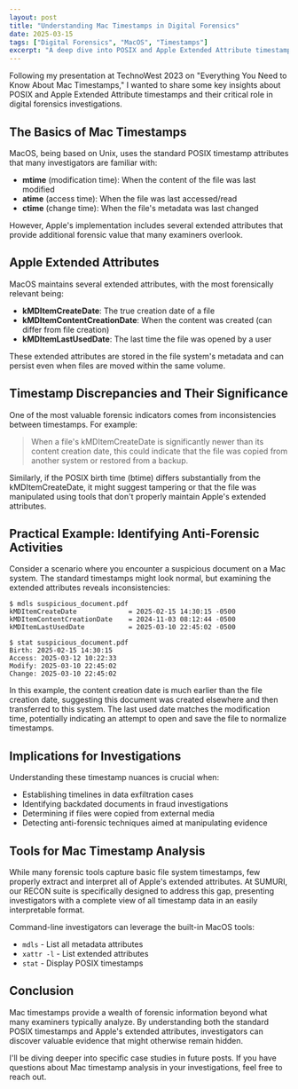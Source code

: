 ```yaml
---
layout: post
title: "Understanding Mac Timestamps in Digital Forensics"
date: 2025-03-15
tags: ["Digital Forensics", "MacOS", "Timestamps"]
excerpt: "A deep dive into POSIX and Apple Extended Attribute timestamps and their importance in digital investigations."
---
```


Following my presentation at TechnoWest 2023 on "Everything You Need to Know About Mac Timestamps," I wanted to share some key insights about POSIX and Apple Extended Attribute timestamps and their critical role in digital forensics investigations.

## The Basics of Mac Timestamps

MacOS, being based on Unix, uses the standard POSIX timestamp attributes that many investigators are familiar with:

- **mtime** (modification time): When the content of the file was last modified
- **atime** (access time): When the file was last accessed/read
- **ctime** (change time): When the file's metadata was last changed

However, Apple's implementation includes several extended attributes that provide additional forensic value that many examiners overlook.

## Apple Extended Attributes

MacOS maintains several extended attributes, with the most forensically relevant being:

- **kMDItemCreateDate**: The true creation date of a file
- **kMDItemContentCreationDate**: When the content was created (can differ from file creation)
- **kMDItemLastUsedDate**: The last time the file was opened by a user

These extended attributes are stored in the file system's metadata and can persist even when files are moved within the same volume.

## Timestamp Discrepancies and Their Significance

One of the most valuable forensic indicators comes from inconsistencies between timestamps. For example:

> When a file's kMDItemCreateDate is significantly newer than its content creation date, this could indicate that the file was copied from another system or restored from a backup.

Similarly, if the POSIX birth time (btime) differs substantially from the kMDItemCreateDate, it might suggest tampering or that the file was manipulated using tools that don't properly maintain Apple's extended attributes.

## Practical Example: Identifying Anti-Forensic Activities

Consider a scenario where you encounter a suspicious document on a Mac system. The standard timestamps might look normal, but examining the extended attributes reveals inconsistencies:

```
$ mdls suspicious_document.pdf
kMDItemCreateDate             = 2025-02-15 14:30:15 -0500
kMDItemContentCreationDate    = 2024-11-03 08:12:44 -0500
kMDItemLastUsedDate           = 2025-03-10 22:45:02 -0500
                
$ stat suspicious_document.pdf
Birth: 2025-02-15 14:30:15
Access: 2025-03-12 10:22:33
Modify: 2025-03-10 22:45:02
Change: 2025-03-10 22:45:02
```

In this example, the content creation date is much earlier than the file creation date, suggesting this document was created elsewhere and then transferred to this system. The last used date matches the modification time, potentially indicating an attempt to open and save the file to normalize timestamps.

## Implications for Investigations

Understanding these timestamp nuances is crucial when:

- Establishing timelines in data exfiltration cases
- Identifying backdated documents in fraud investigations
- Determining if files were copied from external media
- Detecting anti-forensic techniques aimed at manipulating evidence

## Tools for Mac Timestamp Analysis

While many forensic tools capture basic file system timestamps, few properly extract and interpret all of Apple's extended attributes. At SUMURI, our RECON suite is specifically designed to address this gap, presenting investigators with a complete view of all timestamp data in an easily interpretable format.

Command-line investigators can leverage the built-in MacOS tools:

- `mdls` - List all metadata attributes
- `xattr -l` - List extended attributes
- `stat` - Display POSIX timestamps

## Conclusion

Mac timestamps provide a wealth of forensic information beyond what many examiners typically analyze. By understanding both the standard POSIX timestamps and Apple's extended attributes, investigators can discover valuable evidence that might otherwise remain hidden.

I'll be diving deeper into specific case studies in future posts. If you have questions about Mac timestamp analysis in your investigations, feel free to reach out.
